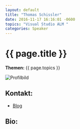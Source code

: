 ```yaml
---
layout: default
title: "Thomas Schissler"
date: 2016-11-17 16:16:01 -0600
topics: "Visual Studio ALM "
categories: Speaker
---
```


# {{ page.title }}

**Themen:** {{ page.topics }}

![Profilbild](/assets/img/speakers/dummy.jpg)

## Kontakt:
- [Blog](http://www.artiso.com/expertenblog/)

## Bio:
